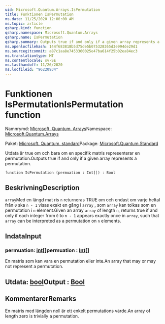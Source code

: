 ```yaml
---
uid: Microsoft.Quantum.Arrays.IsPermutation
title: Funktionen IsPermutation
ms.date: 11/25/2020 12:00:00 AM
ms.topic: article
qsharp.kind: function
qsharp.namespace: Microsoft.Quantum.Arrays
qsharp.name: IsPermutation
qsharp.summary: Outputs true if and only if a given array represents a permutation.
ms.openlocfilehash: 144f683818b5d75de5b075328365d3e994de29d1
ms.sourcegitcommit: a87c1aa8e7453360025e47ba614f25b02ea84ec3
ms.translationtype: MT
ms.contentlocale: sv-SE
ms.lasthandoff: 11/26/2020
ms.locfileid: "96220934"
---
```

# <a name="ispermutation-function"></a><span data-ttu-id="5a3d6-102">Funktionen IsPermutation</span><span class="sxs-lookup"><span data-stu-id="5a3d6-102">IsPermutation function</span></span>

<span data-ttu-id="5a3d6-103">Namnrymd: [Microsoft. Quantum. Arrays](xref:Microsoft.Quantum.Arrays)</span><span class="sxs-lookup"><span data-stu-id="5a3d6-103">Namespace: [Microsoft.Quantum.Arrays](xref:Microsoft.Quantum.Arrays)</span></span>

<span data-ttu-id="5a3d6-104">Paket: [Microsoft. Quantum. standard](https://nuget.org/packages/Microsoft.Quantum.Standard)</span><span class="sxs-lookup"><span data-stu-id="5a3d6-104">Package: [Microsoft.Quantum.Standard](https://nuget.org/packages/Microsoft.Quantum.Standard)</span></span>


<span data-ttu-id="5a3d6-105">Utdata är true om och bara om en specifik matris representerar en permutation.</span><span class="sxs-lookup"><span data-stu-id="5a3d6-105">Outputs true if and only if a given array represents a permutation.</span></span>

```qsharp
function IsPermutation (permuation : Int[]) : Bool
```


## <a name="description"></a><span data-ttu-id="5a3d6-106">Beskrivning</span><span class="sxs-lookup"><span data-stu-id="5a3d6-106">Description</span></span>

<span data-ttu-id="5a3d6-107">`array`Med en längd mat ris `n` returneras TRUE om och endast om varje heltal från `0` ska `n - 1` visas exakt en gång i `array` , som `array` kan tolkas som en permutation i `n` element.</span><span class="sxs-lookup"><span data-stu-id="5a3d6-107">Given an array `array` of length `n`, returns true if and only if each integer from `0` to `n - 1` appears exactly once in `array`, such that `array` can be interpreted as a permutation on `n` elements.</span></span>

## <a name="input"></a><span data-ttu-id="5a3d6-108">Indata</span><span class="sxs-lookup"><span data-stu-id="5a3d6-108">Input</span></span>

### <a name="permuation--int"></a><span data-ttu-id="5a3d6-109">permuation: [int](xref:microsoft.quantum.lang-ref.int)[]</span><span class="sxs-lookup"><span data-stu-id="5a3d6-109">permuation : [Int](xref:microsoft.quantum.lang-ref.int)[]</span></span>

<span data-ttu-id="5a3d6-110">En matris som kan vara en permutation eller inte.</span><span class="sxs-lookup"><span data-stu-id="5a3d6-110">An array that may or may not represent a permutation.</span></span>



## <a name="output--bool"></a><span data-ttu-id="5a3d6-111">Utdata: [bool](xref:microsoft.quantum.lang-ref.bool)</span><span class="sxs-lookup"><span data-stu-id="5a3d6-111">Output : [Bool](xref:microsoft.quantum.lang-ref.bool)</span></span>



## <a name="remarks"></a><span data-ttu-id="5a3d6-112">Kommentarer</span><span class="sxs-lookup"><span data-stu-id="5a3d6-112">Remarks</span></span>

<span data-ttu-id="5a3d6-113">En matris med längden noll är ett enkelt permutations värde.</span><span class="sxs-lookup"><span data-stu-id="5a3d6-113">An array of length zero is trivially a permutation.</span></span>